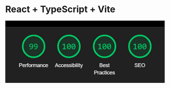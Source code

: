 # React + TypeScript + Vite

<img src="/public/lighthouse.jpg" width="full" height="full" alt="lighthouse">
